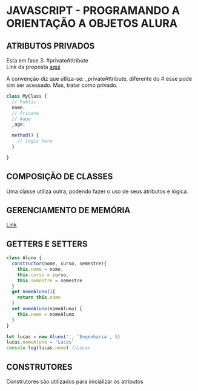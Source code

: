 # JAVASCRIPT - PROGRAMANDO A ORIENTAÇÃO A OBJETOS ALURA

## ATRIBUTOS PRIVADOS

Esta em fase 3: #privateAttribute  
Link da proposta [aqui](https://github.com/tc39/proposal-class-fields#private-fields)  

A convenção diz que utliza-se: _privateAttribute, diferente do # esse pode sim ser acessado. Mas, tratar como privado.

```javascript
class MyClass {
  // Public
  name;
  // Private
  // #age
  _age;

  method() {
    // logic here
  }

}
```

## COMPOSIÇÃO DE CLASSES

Uma classe utiliza outra, podendo fazer o uso de seus atributos e lógica.

## GERENCIAMENTO DE MEMÓRIA

[Link](https://medium.com/reactbrasil/como-o-javascript-funciona-gerenciamento-de-mem%C3%B3ria-como-lidar-com-4-vazamentos-comuns-de-5cfa341b9e39)

## GETTERS E SETTERS

```javascript
class Aluno {
  constructor(nome, curso, semestre){
    this.nome = nome,
    this.curso = curso,
    this.semestre = semestre
  }
  get nomeAluno(){
    return this.nome
  }
  set nomeAluno(nomeAluno) {
    this.nome = nomeAluno
  }
}

let lucas = new Aluno('', 'Engenharia', 5)
lucas.nomeAluno = 'Lucas'
console.log(lucas.nome) //Lucas
```

## CONSTRUTORES

Construtores são utilizados para inicializar os atributos
